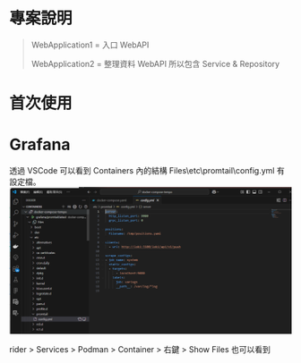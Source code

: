 # 專案說明

> WebApplication1 = 入口 WebAPI
>
> WebApplication2 = 整理資料 WebAPI 所以包含 Service & Repository



# 首次使用


# Grafana

透過 VSCode 可以看到  Containers 內的結構 Files\etc\promtail\config.yml 有設定檔。
![image-20241218173401408](Images\docker.png)

rider > Services > Podman > Container > 右鍵 > Show Files 也可以看到




